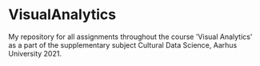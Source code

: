 # VisualAnalytics
My repository for all assignments throughout the course 'Visual Analytics' as a part of the supplementary subject Cultural Data Science, Aarhus University 2021.
